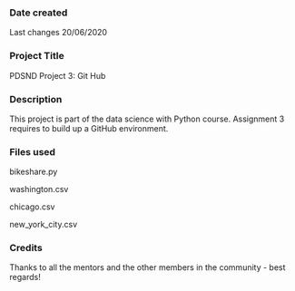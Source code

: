 ### Date created
Last changes 20/06/2020 

### Project Title
PDSND Project 3: Git Hub

### Description
This project is part of the data science with Python course. Assignment 3 requires to build up a GitHub environment. 

### Files used
bikeshare.py

washington.csv

chicago.csv

new_york_city.csv

### Credits
Thanks to all the mentors and the other members in the community - best regards! 

